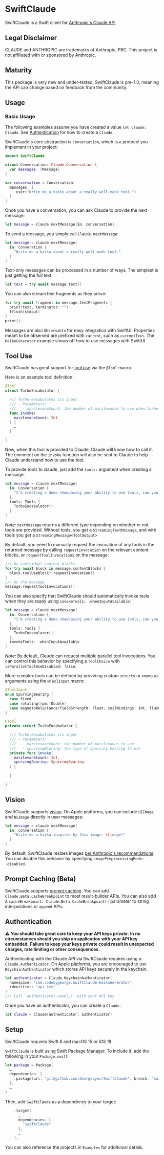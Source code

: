 # SwiftClaude

SwiftClaude is a Swift client for [Anthropic's Claude API](https://www.anthropic.com/api).

## Legal Disclaimer

CLAUDE and ANTHROPIC are trademarks of Anthropic, PBC. 
This project is not affiliated with or sponsored by Anthropic.

## Maturity

This package is very new and under-tested.
SwiftClaude is pre-1.0, meaning the API can change based on feedback from the community.

## Usage

### Basic Usage

The following examples assume you have created a value `let claude: Claude`. 
See [Authentication](#Authentication) for how to create a `Claude`. 

SwiftClaude's core abstraction is `Conversation`, which is a protocol you implement in your project:
```swift
import SwiftClaude

struct Conversation: Claude.Conversation {
  var messages: [Message]
}

var conversation = Conversation(
  messages: [
    .user("Write me a haiku about a really well-made tool.")
  ]
)
```

Once you have a conversation, you can ask Claude to provide the next message:
```swift
let message = claude.nextMessage(in: conversation)
```





To send a message, you simply call `Claude.nextMessage`:
```swift
let message = claude.nextMessage(
  in: Converation {
    "Write me a haiku about a really well-made tool."
  }
)
```

Text-only messages can be processed in a number of ways.
The simplest is just getting the full text:
```swift
let text = try await message.text()
```

You can also stream text fragments as they arrive:
```swift
for try await fragment in message.textFragments {
  print(text, terminator: "")
  fflush(stdout)
}
print()
```

Messages are also `Observable` for easy integration with SwiftUI.
Properties meant to be observed are prefixed with `current`, such as `currentText`.
The `HaikuGenerator` example shows off how to use messages with SwiftUI.

## Tool Use

SwiftClaude has great support for [tool use](https://docs.anthropic.com/en/docs/build-with-claude/tool-use) via the `@Tool` macro. 

Here is an example tool definition:
```swift
@Tool
struct TurboEncabulator {

  /// Turbo-encabulates its input
  /// - Parameters:
  ///   - marzlevaneCount: the number of marzlevanes to use when turbo-encabulating
  func invoke(
    marzlevaneCount: Int
  ) {
    …
  }

}
```

Now, when this tool is provided to Claude, Claude will know how to call it.
The comment on the `invoke` function will also be sent to Claude to help Claude understand how to use the tool.

To provide tools to claude, just add the `tools:` argument when creating a message:
```swift
let message = claude.nextMessage(
  in: Conversation {
    "I'm creating a demo showcasing your ability to use tools, can you invoke the `TurboEncabulator` tool with some made-up input?"
  },
  tools: Tools {
    TurboEncabulator()
  }
)
```
_Note:_ `nextMessage` returns a different type depending on whether or not tools are provided. 
Without tools, you get a `StreamingTextMessage`, and with tools you get a `StreamingMessage<ToolOutput>`

By default, you need to manually request the invocation of any tools in the returned message by calling `requestInvocation` on the relevant content blocks, or `requestToolInvocations` on the message:
```swift
/// On individual content blocks
for try await block in message.contentBlocks {
  block.toolUseBlock?.requestInvocation()
}
/// On the message
message.requestToolInvocations()
```
You can also specify that SwiftClaude should automatically invoke tools when they are ready using `invokeTools: .whenInputAvailable`:
```swift
let message = claude.nextMessage(
  in: Conversation {
    "I'm creating a demo showcasing your ability to use tools, can you invoke the `TurboEncabulator` tool with some made-up input?"
  },
  tools: Tools {
    TurboEncabulator()
  },
  invokeTools: .whenInputAvailable
)
```

_Note:_ By default, Claude can request multiple parallel tool invocations. 
You can control this behavior by specifying a `ToolChoice` with `isParallelToolUseDisabled: false`.

More complex tools can be defined by providing custom `struct`s or `enum`s as arguments using the `@ToolInput` macro:
```swift
@ToolInput
enum SpurvingBearing {
  case fixed
  case rotating(rpm: Double)
  case magnetoReluctance(fieldStrength: Float, coilWindings: Int, fluxCapacitance: Double)
}

@Tool
private struct TurboEncabulator {

  /// Turbo-encabulates its input
  /// - Parameters:
  ///   - marzlevaneCount: the number of marzlevanes to use
  ///   - spurvingBearing: the type of Spurving bearing to use
  private func invoke(
    marzlevaneCount: Int,
    spurvingBearing: SpurvingBearing
  ) {
    
  }

}
```

## Vision

SwiftClaude supports [vision](https://docs.anthropic.com/en/docs/build-with-claude/vision).
On Apple platforms, you can include `UIImage` and `NSImage` directly in user messages:
```swift
let message = claude.nextMessage(
  in: Conversation {
    "Write me a haiku inspired by this image: \(image)"
  }
)
```

By default, SwiftClaude resizes images [per Anthropic's recommendations](https://docs.anthropic.com/en/docs/build-with-claude/vision#evaluate-image-size).
You can disable this behavior by specifying `imagePreprocessingMode: .disabled`.

## Prompt Caching (Beta)

SwiftClaude supports [prompt caching](https://docs.anthropic.com/en/docs/build-with-claude/prompt-caching).
You can add `Claude.Beta.CacheBreakpoint` to most result-builder APIs.
You can also add a `cacheBreakpoint: Claude.Beta.CacheBreakpoint()` parameter to string interpolations or `append` APIs.

## Authentication

⚠️
**You should take great care to keep your API keys private.**
**In no circumstances should you ship an application with your API key embedded.**
**Failure to keep your keys private could result in unexpected charges, rate limiting or other consequences.**

Authenticating with the Claude API via SwiftClaude requires using a `Claude.Authenticator`.
On Apple platforms, you are encouraged to use `KeychainAuthenticator` which stores API keys securely in the keychain.
```swift
let authenticator = Claude.KeychainAuthenticator(
  namespace: "com.codebygeorge.SwiftClaude.HaikuGenerator",
  identifier: "api-key"
)
/// Call `authenticator.save(…)` with your API key 
```

Once you have an authenticator, you can create a `Claude`:
```swift
let claude = Claude(authenticator: authenticator)
```

## Setup

SwiftClaude requires Swift 6 and macOS 15 or iOS 18.

`SwiftClaude` is built using Swift Package Manager.
To include it, add the following in your `Package.swift`
```swift
let package = Package(
  …
  dependencies: [
    .package(url: "git@github.com:GeorgeLyon/SwiftClaude", branch: "main")
  ],
  …
)
```

Then, add `SwiftClaude` as a dependency to your target:
```swift
    .target(
      …
      dependencies: [
        "SwiftClaude"
      ],
      …
    ),
```

You can also reference the projects in `Examples` for additional details.
